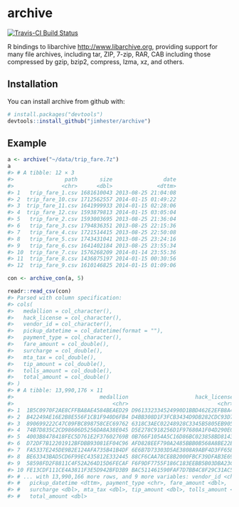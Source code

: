 
<!-- README.md is generated from README.Rmd. Please edit that file -->
archive
=======

[![Travis-CI Build Status](https://travis-ci.org/jimhester/archive.svg?branch=master)](https://travis-ci.org/jimhester/archive)

R bindings to libarchive <http://www.libarchive.org>, providing support for many file archives, including tar, ZIP, 7-zip, RAR, CAB including those compressed by gzip, bzip2, compress, lzma, xz, and others.

Installation
------------

You can install archive from github with:

``` r
# install.packages("devtools")
devtools::install_github("jimhester/archive")
```

Example
-------

``` r
a <- archive("~/data/trip_fare.7z")
a
#> # A tibble: 12 × 3
#>                path       size                date
#>               <chr>      <dbl>              <dttm>
#> 1   trip_fare_1.csv 1681610043 2013-08-25 21:04:08
#> 2  trip_fare_10.csv 1712562557 2014-01-15 01:49:22
#> 3  trip_fare_11.csv 1641999933 2014-01-15 02:28:06
#> 4  trip_fare_12.csv 1593879813 2014-01-15 03:05:04
#> 5   trip_fare_2.csv 1593003695 2013-08-25 21:36:04
#> 6   trip_fare_3.csv 1794836351 2013-08-25 22:15:36
#> 7   trip_fare_4.csv 1721514415 2013-08-25 22:50:08
#> 8   trip_fare_5.csv 1743431041 2013-08-25 23:24:16
#> 9   trip_fare_6.csv 1641402184 2013-08-25 23:55:34
#> 10  trip_fare_7.csv 1576268209 2014-01-14 23:55:36
#> 11  trip_fare_8.csv 1436875197 2014-01-15 00:30:56
#> 12  trip_fare_9.csv 1610146825 2014-01-15 01:09:06

con <- archive_con(a, 5)

readr::read_csv(con)
#> Parsed with column specification:
#> cols(
#>   medallion = col_character(),
#>   hack_license = col_character(),
#>   vendor_id = col_character(),
#>   pickup_datetime = col_datetime(format = ""),
#>   payment_type = col_character(),
#>   fare_amount = col_double(),
#>   surcharge = col_double(),
#>   mta_tax = col_double(),
#>   tip_amount = col_double(),
#>   tolls_amount = col_double(),
#>   total_amount = col_double()
#> )
#> # A tibble: 13,990,176 × 11
#>                           medallion                     hack_license
#>                               <chr>                            <chr>
#> 1  1B5C0970F2AE8CFFBA8AE4584BEAED29 D961332334524990D1BBD462E2EFB8A4
#> 2  B42249AE16E2B8E556F1CB1F940D6FB4 D4BB308D1F3FCB3434D9DB282CDC93D7
#> 3  890699222C47C09FBC898758CEC69762 6318C3AEC02248928C3345B5805EB905
#> 4  74B7D835C2CD98606D5256DA8A38E045 D5E278C918256D1F97680A1F04D290E0
#> 5  4003B8478418FEC5D761E2F37602769B 0B766F1054A5C16D86BC023858BD8143
#> 6  D72DF7B12201912BFDBB93081EF04C96 AFD828EEF790A2485BBB0B568A8BE22E
#> 7  FA5337E245DE9B2E124AFA735B41B4DF 6E6B7D73303D5AE3808A9ABF4D3FF65B
#> 8  BE63343BAD5CD6F99EC435812E332445 88CF6CAA78CE8B2000FBCF39DFAB3E69
#> 9  58598FD2F8811C4F52A264D15D6FECAF F6F9DF7755F186C183EEBB5B03DBA23C
#> 10 FE13CDF111CE4A3811F3E5D942BFD3B9 BAC511461590FAF7D7BB4C8F29C31AC5
#> # ... with 13,990,166 more rows, and 9 more variables: vendor_id <chr>,
#> #   pickup_datetime <dttm>, payment_type <chr>, fare_amount <dbl>,
#> #   surcharge <dbl>, mta_tax <dbl>, tip_amount <dbl>, tolls_amount <dbl>,
#> #   total_amount <dbl>
```
